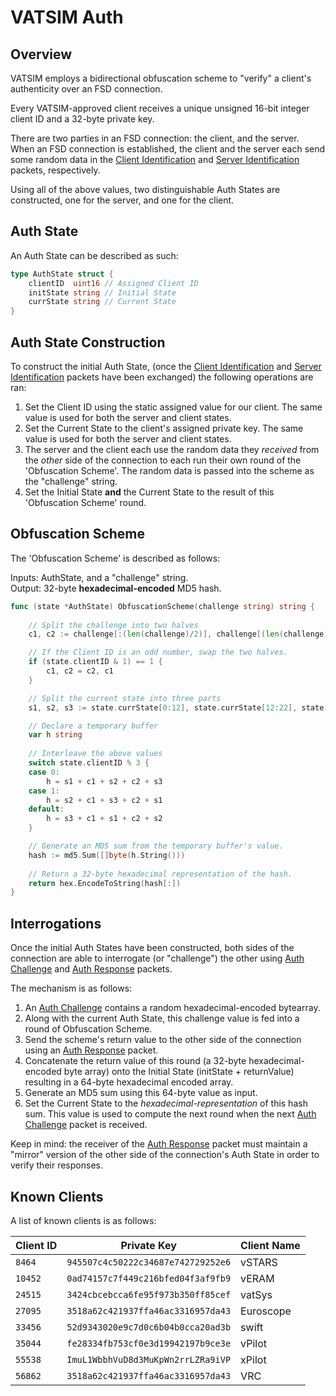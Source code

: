 # VATSIM Auth

## Overview

VATSIM employs a bidirectional obfuscation scheme to "verify" a client's authenticity over an FSD connection.

Every VATSIM-approved client receives a unique unsigned 16-bit integer client ID and a 32-byte private key.

There are two parties in an FSD connection: the client, and the server.
When an FSD connection is established, the client and the server each send some random data in the [Client Identification](/protocol#client-identification-di) and [Server Identification](/protocol#server-identification-di) packets, respectively.

Using all of the above values, two distinguishable Auth States are constructed, one for the server, and one for the client.

## Auth State
An Auth State can be described as such:
```go
type AuthState struct {
	clientID  uint16 // Assigned Client ID
	initState string // Initial State
	currState string // Current State
}
```

## Auth State Construction

To construct the initial Auth State, (once the [Client Identification](/protocol#client-identification-di) and [Server Identification](/protocol#server-identification-di) packets have been exchanged)
the following operations are ran:

1. Set the Client ID using the static assigned value for our client. The same value is used for both the server and client states.
2. Set the Current State to the client's assigned private key. The same value is used for both the server and client states.
3. The server and the client each use the random data they _received_ from the _other_ side of the connection to each run their own round of the 'Obfuscation Scheme'. The random data is passed into the scheme as the "challenge" string.
4. Set the Initial State **and** the Current State to the result of this 'Obfuscation Scheme' round.

## Obfuscation Scheme

The 'Obfuscation Scheme' is described as follows:

Inputs: AuthState, and a "challenge" string.<br>
Output: 32-byte **hexadecimal-encoded** MD5 hash.

```go
func (state *AuthState) ObfuscationScheme(challenge string) string {
	
	// Split the challenge into two halves
	c1, c2 := challenge[:(len(challenge)/2)], challenge[(len(challenge)/2):]

	// If the Client ID is an odd number, swap the two halves.
	if (state.clientID & 1) == 1 {
		c1, c2 = c2, c1
	}

	// Split the current state into three parts
	s1, s2, s3 := state.currState[0:12], state.currState[12:22], state.currState[22:32]

	// Declare a temporary buffer
	var h string
	
	// Interleave the above values
	switch state.clientID % 3 {
	case 0:
		h = s1 + c1 + s2 + c2 + s3
	case 1:
		h = s2 + c1 + s3 + c2 + s1
	default:
		h = s3 + c1 + s1 + c2 + s2
	}

	// Generate an MD5 sum from the temporary buffer's value.
	hash := md5.Sum([]byte(h.String()))
	
	// Return a 32-byte hexadecimal representation of the hash.
	return hex.EncodeToString(hash[:])
}
```

## Interrogations

Once the initial Auth States have been constructed, both sides of the connection are able to interrogate (or "challenge") the other using [Auth Challenge](/protocol#auth-challenge-zc) and [Auth Response](/protocol#auth-response-zr) packets.

The mechanism is as follows:

1. An [Auth Challenge](/protocol#auth-challenge-zc) contains a random hexadecimal-encoded bytearray.
2. Along with the current Auth State, this challenge value is fed into a round of Obfuscation Scheme.
3. Send the scheme's return value to the other side of the connection using an [Auth Response](/protocol#auth-response-zr) packet.
4. Concatenate the return value of this round (a 32-byte hexadecimal-encoded byte array) onto the Initial State (initState + returnValue) resulting in a 64-byte hexadecimal encoded array.
5. Generate an MD5 sum using this 64-byte value as input.
6. Set the Current State to the _hexadecimal-representation_ of this hash sum. This value is used to compute the next round when the next [Auth Challenge](/protocol#auth-challenge-zc) packet is received.

Keep in mind: the receiver of the [Auth Response](/protocol#auth-response-zr) packet must maintain a "mirror" version of the other side of the connection's Auth State in order to verify their responses.

## Known Clients

A list of known clients is as follows:

| Client ID | Private Key                        | Client Name |
|-----------|------------------------------------|-------------|
| `8464`    | `945507c4c50222c34687e742729252e6` | vSTARS      |
| `10452`   | `0ad74157c7f449c216bfed04f3af9fb9` | vERAM       |
| `24515`   | `3424cbcebcca6fe95f973b350ff85cef` | vatSys      |
| `27095`   | `3518a62c421937ffa46ac3316957da43` | Euroscope   |
| `33456`   | `52d9343020e9c7d0c6b04b0cca20ad3b` | swift       |
| `35044`   | `fe28334fb753cf0e3d19942197b9ce3e` | vPilot      |
| `55538`   | `ImuL1WbbhVuD8d3MuKpWn2rrLZRa9iVP` | xPilot      |
| `56862`   | `3518a62c421937ffa46ac3316957da43` | VRC         |
